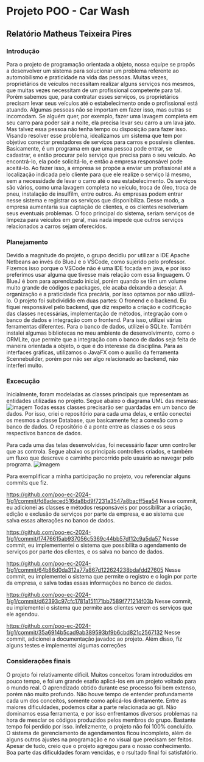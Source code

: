 # Projeto POO - Car Wash
## Relatório Matheus Teixeira Pires

### Introdução
Para o projeto de programação orientada a objeto, nossa equipe se propôs a desenvolver um sistema para solucionar um problema referente ao automobilismo e praticidade na vida das pessoas. Muitas vezes, proprietários de veículos necessitam realizar alguns serviços nos mesmos, que muitas vezes necessitam de um profissional competente para tal. Porém sabemos que, para contratar esses serviços, os proprietários precisam levar seus veículos até o estabelecimento onde o profissional está atuando. Algumas pessoas não se importam em fazer isso, mas outras se incomodam. Se alguém quer, por exemplo, fazer uma lavagem completa em seu carro para poder sair a noite, ela precisa levar seu carro a um lava jato. Mas talvez essa pessoa não tenha tempo ou disposição para fazer isso.
Visando resolver esse problema, idealizamos um sistema que tem por objetivo conectar prestadores de serviços para carros e possíveis clientes. Basicamente, é um programa em que uma pessoa pode entrar, se cadastrar, e então procurar pelo serviço que precisa para o seu veículo. Ao encontrá-lo, ela pode solicitá-lo, e então a empresa responsável pode aceitá-lo. Ao fazer isso, a empresa se propõe a enviar um profissional até a localização indicada pelo cliente para que ele realize o serviço lá mesmo, sem a necessidade de levar o carro até o seu estabelecimento. Os serviços são vários, como uma lavagem completa no veículo, troca de óleo, troca de pneu, instalação de insulfilm, entre outros. As empresas podem entrar nesse sistema e registrar os serviços que disponibiliza. Desse modo, a empresa aumentaria sua captação de clientes, e os clientes resolveriam seus eventuais problemas. O foco principal do sistema, seriam serviços de limpeza para veículos em geral, mas nada impede que outros serviços relacionados a carros sejam oferecidos.

### Planejamento
Devido a magnitude do projeto, o grupo decidiu por utilizar a IDE Apache Netbeans ao invés do BlueJ e o VSCode, como sujerido pelo professor. Fizemos isso porque o VSCode não é uma IDE focada em java, e por isso preferimos usar alguma que tivesse mais relação com essa linguagem. O BlueJ é bom para aprendizado inicial, porém quando se têm um volume muito grande de códigos e packages, ele acaba deixando a desejar. A organização e a praticidade fica precária, por isso optamos por não utilizá-lo. 
O projeto foi subdividido em duas partes: O fronend e o backend. Eu fiquei responsável pelo backend, que diz respeito a criação e codificação das classes necessárias, implementação de métodos, integração com o banco de dados e integração com o frontend. Para isso, utilizei várias ferramentas diferentes. Para o banco de dados, utilizei o SQLite. Também instalei algumas bibliotecas no meu ambiente de desenvolvimento, como o ORMLite, que permite que a integração com o banco de dados seja feita de maneira orientada a objeto, o que é do interesse da disciplina. Para as interfaces gráficas, utilizamos o JavaFX com o auxílio da ferramenta Scennebuilder, porém por não ser algo relacionado ao backend, não interferi muito.

### Excecução

Inicialmente, foram modeladas as classes principais que representam as entidades utilizadas no projeto. Segue abaixo o diagrama UML das mesmas:
![imagem](/Relatório_Matheus_Teixeira_Pires/prints/Classe_UML_Database.png)
Todas essas classes precisarão ser guardadas em um banco de dados. Por isso, criei o repositório para cada uma delas, e então conectei os mesmos a classe Database, que basicamente fez a conexão com o banco de dados. O repositório é a ponte entre as classes e os seus respectivos bancos de dados.


Para cada uma das telas desenvolvidas, foi necessário fazer umn controller que as controla. Segue abaixo os principais controllers criados, e também um fluxo que descreve o caminho percorrido pelo usuário ao navegar pelo programa.
![imagem](/Relatório_Matheus_Teixeira_Pires/prints/Diagrama_UML_Controllers.png)


Para exemplificar a minha participação no projeto, vou referenciar alguns commits que fiz.

https://github.com/poo-ec-2024-1/g1/commit/fd8adeced516da8bd9f7231a3547a8bacff5ea54
Nesse commit, eu adicionei as classes e métodos responsáveis por possibilitar a criação, edição e exclusão de serviços por parte da empresa, e ao sistema que salva essas alterações no banco de dados.

https://github.com/poo-ec-2024-1/g1/commit/f7476615ab937056c5369c44bb57df12c9a5da57
Nesse commit, eu implemententei o sistema que possibilita o agendamento de serviços por parte dos clientes, e os salva no banco de dados.

https://github.com/poo-ec-2024-1/g1/commit/64b86d0da312a77a867d122624238bdafdd27605 
Nesse commit, eu implementei o sistema que permite o registro e o login por parte da empresa, e salva todas essas informações no banco de dados.

https://github.com/poo-ec-2024-1/g1/commit/d62393c97cfc1781a151171bb7589f771214f03b 
Nesse commit, eu implementei o sistema que permite aos clientes verem os serviços que ele agendou.

https://github.com/poo-ec-2024-1/g1/commit/35a6914b5cad9ab389593bf9b6cbd821c2567132
Nesse commit, adicionei a documentação javadoc ao projeto. Além disso, fiz alguns testes e implementei algumas correções

### Considerações finais

O projeto foi relativamente difícil. Muitos conceitos foram introduzidos em pouco tempo, e foi um grande esafio aplicá-los em um projeto voltado para o mundo real. O aprendizado obtido durante ese processo foi bem extenso, porém não muito profundo. Não houve tempo de entender profundamente cada um dos conceitos, somente como aplicá-los diretamente. Entre as maiores dificuldades, podemos citar a parte relacionada ao git. Não dominamos essa ferramenta, e por isso enfrentamos diversos problemas na hora de mesclar os códigos produzidos pelos membros do grupo. Bastante tempo foi perdido por isso. infelizmente, o projeto não foi 100% concluído. O sistema de gerenciamento de agendamentos ficou incompleto, além de alguns outros ajustes na programação e no visual que precisam ser feitos.
Apesar de tudo, creio que o projeto agregou para o nosso conhecimento. Boa parte das dificuldades foram vencidas, e o rsultado final foi satisfatório.
